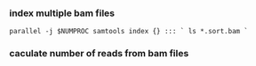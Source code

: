 
### index multiple bam files
```
parallel -j $NUMPROC samtools index {} ::: ` ls *.sort.bam `
```

### caculate number of reads from bam files
```
```

